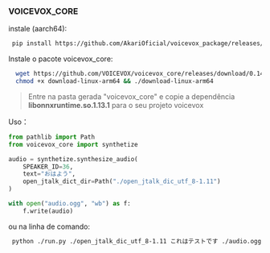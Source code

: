 ### VOICEVOX_CORE

instale (aarch64):
```sh
 pip install https://github.com/AkariOficial/voicevox_package/releases/download/voicevox_core-0.14.1/voicevox_core-0.14.1+cpu.tar.gz
```

Instale o pacote voicevox_core:
```sh
  wget https://github.com/VOICEVOX/voicevox_core/releases/download/0.14.1/download-linux-arm64
  chmod +x download-linux-arm64 && ./download-linux-arm64
```
> Entre na pasta gerada "voicevox_core" e copie a dependência **libonnxruntime.so.1.13.1** para o seu projeto voicevox

Uso：
```python
from pathlib import Path
from voicevox_core import synthetize

audio = synthetize.synthesize_audio(
    SPEAKER_ID=36,
    text="おはよう",
    open_jtalk_dict_dir=Path("./open_jtalk_dic_utf_8-1.11")
)

with open("audio.ogg", "wb") as f:
    f.write(audio)
```

ou na linha de comando:
```sh
 python ./run.py ./open_jtalk_dic_utf_8-1.11 これはテストです ./audio.ogg
```
